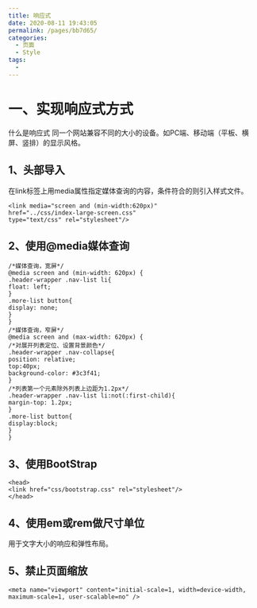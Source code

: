 ```yaml
---
title: 响应式
date: 2020-08-11 19:43:05
permalink: /pages/bb7d65/
categories: 
  - 页面
  - Style
tags: 
  - 
---
```


# 一、实现响应式方式
什么是响应式
同一个网站兼容不同的大小的设备。如PC端、移动端（平板、横屏、竖排）的显示风格。
## 1、头部导入

在link标签上用media属性指定媒体查询的内容，条件符合的则引入样式文件。

```
<link media="screen and (min-width:620px)"
href="../css/index-large-screen.css"
type="text/css" rel="stylesheet"/>
```


## 2、使用@media媒体查询



```
/*媒体查询，宽屏*/
@media screen and (min-width: 620px) {
.header-wrapper .nav-list li{
float: left;
}
.more-list button{
display: none;
}
}
/*媒体查询，窄屏*/
@media screen and (max-width: 620px) {
/*对展开列表定位、设置背景颜色*/
.header-wrapper .nav-collapse{
position: relative;
top:40px;
background-color: #3c3f41;
}
/*列表第一个元素除外列表上边距为1.2px*/
.header-wrapper .nav-list li:not(:first-child){
margin-top: 1.2px;
}
.more-list button{
display:block;
}
}
```


## 3、使用BootStrap



```
<head>
<link href="css/bootstrap.css" rel="stylesheet"/>
</head>
```

## 4、使用em或rem做尺寸单位

用于文字大小的响应和弹性布局。

## 5、禁止页面缩放


```
<meta name="viewport" content="initial-scale=1, width=device-width, maximum-scale=1, user-scalable=no" />


```

